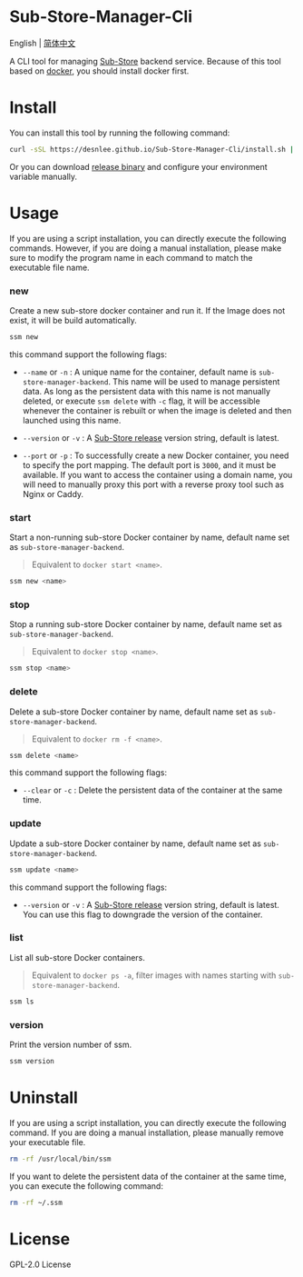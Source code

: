 # Sub-Store-Manager-Cli

English | [简体中文](./README-CN.md)

A CLI tool for managing [Sub-Store](https://github.com/sub-store-org/Sub-Store) backend service. Because of this tool based on [docker](https://www.docker.com/), you should install docker first.


# Install

You can install this tool by running the following command:

```bash
curl -sSL https://desnlee.github.io/Sub-Store-Manager-Cli/install.sh | bash
```

Or you can download [release binary](https://github.com/DesnLee/Sub-Store-Manager-Cli/releases) and configure your environment variable manually.


# Usage

If you are using a script installation, you can directly execute the following commands. However, if you are doing a manual installation, please make sure to modify the program name in each command to match the executable file name.


### new

Create a new sub-store docker container and run it. If the Image does not exist, it will be build automatically.

```bash
ssm new
```

this command support the following flags:

- `--name` or `-n` : A unique name for the container, default name is `sub-store-manager-backend`. This name will be used to manage persistent data. As long as the persistent data with this name is not manually deleted, or execute `ssm delete` with `-c` flag, it will be accessible whenever the container is rebuilt or when the image is deleted and then launched using this name.

- `--version` or `-v` : A [Sub-Store release](https://github.com/sub-store-org/Sub-Store/releases) version string, default is latest.

- `--port` or `-p` : To successfully create a new Docker container, you need to specify the port mapping. The default port is `3000`, and it must be available. If you want to access the container using a domain name, you will need to manually proxy this port with a reverse proxy tool such as Nginx or Caddy.


### start

Start a non-running sub-store Docker container by name, default name set as `sub-store-manager-backend`.

> Equivalent to `docker start <name>`.

```bash
ssm new <name>
```


### stop

Stop a running sub-store Docker container by name, default name set as `sub-store-manager-backend`.

> Equivalent to `docker stop <name>`.

```bash
ssm stop <name>
```


### delete

Delete a sub-store Docker container by name, default name set as `sub-store-manager-backend`.

> Equivalent to `docker rm -f <name>`.

```bash
ssm delete <name>
```

this command support the following flags:

- `--clear` or `-c` : Delete the persistent data of the container at the same time.


### update

Update a sub-store Docker container by name, default name set as `sub-store-manager-backend`.

```bash
ssm update <name>
```

this command support the following flags:

- `--version` or `-v` : A [Sub-Store release](https://github.com/sub-store-org/Sub-Store/releases) version string, default is latest. You can use this flag to downgrade the version of the container.


### list

List all sub-store Docker containers.

> Equivalent to `docker ps -a`, filter images with names starting with `sub-store-manager-backend`.

```bash
ssm ls
```


### version

Print the version number of ssm.

```bash
ssm version
```


# Uninstall

If you are using a script installation, you can directly execute the following command. If you are doing a manual installation, please manually remove your executable file.

```bash
rm -rf /usr/local/bin/ssm
```

If you want to delete the persistent data of the container at the same time, you can execute the following command:

```bash
rm -rf ~/.ssm
```


# License
GPL-2.0 License
